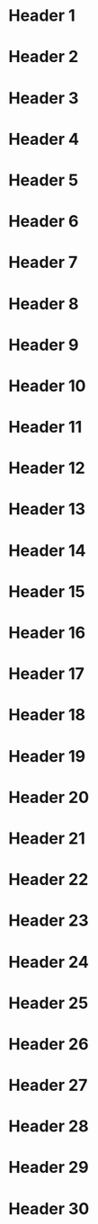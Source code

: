 # Header 1

# Header 2

# Header 3

# Header 4

# Header 5

# Header 6

# Header 7

# Header 8

# Header 9

# Header 10

# Header 11

# Header 12

# Header 13

# Header 14

# Header 15

# Header 16

# Header 17

# Header 18

# Header 19

# Header 20

# Header 21

# Header 22

# Header 23

# Header 24

# Header 25

# Header 26

# Header 27

# Header 28

# Header 29

# Header 30
